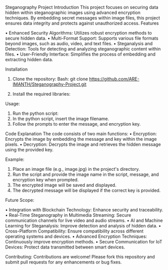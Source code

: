 Steganography Project
Introduction
This project focuses on securing data hidden within steganographic images using advanced encryption techniques. By embedding secret messages within image files, this project ensures data integrity and protects against unauthorized access.
Features


•	Enhanced Security Algorithms: Utilizes robust encryption methods to secure hidden data.
•	Multi-Format Support: Supports various file formats beyond images, such as audio, video, and text files.
•	Steganalysis and Detection: Tools for detecting and analyzing steganographic content within files.
•	User-Friendly Interface: Simplifies the process of embedding and extracting hidden data.


Installation
1.	Clone the repository:
               	Bash:  git clone https://github.com/ARE-IMANTH/Steganography-Project.git

2.	Install the required libraries:


Usage:
1.	Run the python script:
2.	In the python script, insert the image filename.
3.	Follow the prompts to enter the message, and encryption key.


Code Explanation
The code consists of two main functions:
•	Encryption: Encrypts the image by embedding the message and key within the image pixels.
•	Decryption: Decrypts the image and retrieves the hidden message using the provided key.


Example:
1.	Place an image file (e.g., image.jpg) in the project's directory.
2.	Run the script and provide the image name in the script, message, and encryption key when prompted.
3.	The encrypted image will be saved and displayed.
4.	The decrypted message will be displayed if the correct key is provided.


Future Scope:


•	Integration with Blockchain Technology: Enhance security and traceability.
•	Real-Time Steganography in Multimedia Streaming: Secure communication channels for live video and audio streams.
•	AI and Machine Learning for Steganalysis: Improve detection and analysis of hidden data.
•	Cross-Platform Compatibility: Ensure compatibility across different operating systems and devices.
•	Advanced Encryption Techniques: Continuously improve encryption methods.
•	Secure Communication for IoT Devices: Protect data transmitted between smart devices.


Contributing:
Contributions are welcome! Please fork this repository and submit pull requests for any enhancements or bug fixes.

